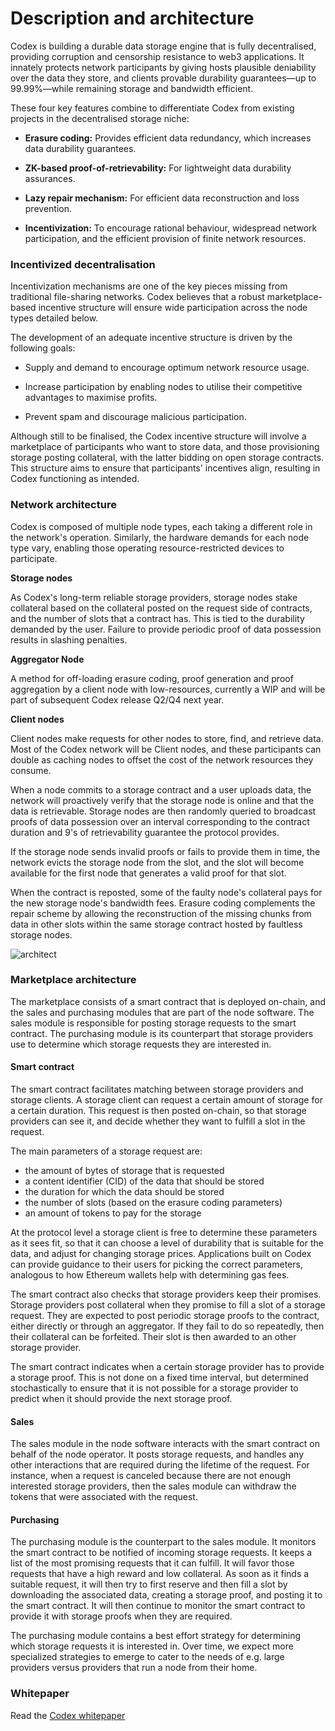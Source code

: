 # Description and architecture

Codex is building a durable data storage engine that is fully decentralised, providing corruption and censorship resistance to web3 applications. It innately protects network participants by giving hosts plausible deniability over the data they store, and clients provable durability guarantees—up to 99.99%—while remaining storage and bandwidth efficient.

These four key features combine to differentiate Codex from existing projects in the decentralised storage niche:

- **Erasure coding:** Provides efficient data redundancy, which increases data durability guarantees.

- **ZK-based proof-of-retrievability:** For lightweight data durability assurances.

- **Lazy repair mechanism:** For efficient data reconstruction and loss prevention.

- **Incentivization:**  To encourage rational behaviour, widespread network participation, and the efficient provision of finite network resources.


### Incentivized decentralisation

Incentivization mechanisms are one of the key pieces missing from traditional file-sharing networks. Codex believes that a robust marketplace-based incentive structure will ensure wide participation across the node types detailed below.

The development of an adequate incentive structure is driven by the following goals: 

- Supply and demand to encourage optimum network resource usage.

- Increase participation by enabling nodes to utilise their competitive advantages to maximise profits.

- Prevent spam and discourage malicious participation. 

Although still to be finalised, the Codex incentive structure will involve a marketplace of participants who want to store data, and those provisioning storage posting collateral, with the latter bidding on open storage contracts. This structure aims to ensure that participants' incentives align, resulting in Codex functioning as intended.


### Network architecture

Codex is composed of multiple node types, each taking a different role in the network's operation. Similarly, the hardware demands for each node type vary, enabling those operating resource-restricted devices to participate.

**Storage nodes**

As Codex's long-term reliable storage providers, storage nodes stake collateral based on the collateral posted on the request side of contracts, and the number of slots that a contract has. This is tied to the durability demanded by the user. Failure to provide periodic proof of data possession results in slashing penalties.

**Aggregator Node**

A method for off-loading erasure coding, proof generation and proof aggregation by a client node with low-resources, currently a WIP and will be part of subsequent Codex release Q2/Q4 next year.

**Client nodes**

Client nodes make requests for other nodes to store, find, and retrieve data. Most of the Codex network will be Client nodes, and these participants can double as caching nodes to offset the cost of the network resources they consume. 

When a node commits to a storage contract and a user uploads data, the network will proactively verify that the storage node is online and that the data is retrievable. Storage nodes are then randomly queried to broadcast proofs of data possession over an interval corresponding to the contract duration and 9's of retrievability guarantee the protocol provides.

If the storage node sends invalid proofs or fails to provide them in time, the network evicts the storage node from the slot, and the slot will become available for the first node that generates a valid proof for that slot. 

When the contract is reposted, some of the faulty node's collateral pays for the new storage node's bandwidth fees. Erasure coding complements the repair scheme by allowing the reconstruction of the missing chunks from data in other slots within the same storage contract hosted by faultless storage nodes.


![architect](/learn/architecture.png)

### Marketplace architecture ###

The marketplace consists of a smart contract that is deployed on-chain, and the sales and purchasing modules that are part of the node software. The sales module is responsible for posting storage requests to the smart contract. The purchasing module is its counterpart that storage providers use to determine which storage requests they are interested in.

#### Smart contract ####

The smart contract facilitates matching between storage providers and storage
clients. A storage client can request a certain amount of storage for a certain
duration. This request is then posted on-chain, so that storage providers can
see it, and decide whether they want to fulfill a slot in the request.

The main parameters of a storage request are:
- the amount of bytes of storage that is requested
- a content identifier (CID) of the data that should be stored
- the duration for which the data should be stored
- the number of slots (based on the erasure coding parameters)
- an amount of tokens to pay for the storage

At the protocol level a storage client is free to determine these parameters as
it sees fit, so that it can choose a level of durability that is suitable for
the data, and adjust for changing storage prices. Applications built on Codex
can provide guidance to their users for picking the correct parameters,
analogous to how Ethereum wallets help with determining gas fees.

The smart contract also checks that storage providers keep their promises.
Storage providers post collateral when they promise to fill a slot of a storage
request. They are expected to post periodic storage proofs to the contract,
either directly or through an aggregator. If they fail to do so repeatedly, then
their collateral can be forfeited. Their slot is then awarded to an other
storage provider.

The smart contract indicates when a certain storage provider has to provide a
storage proof. This is not done on a fixed time interval, but determined
stochastically to ensure that it is not possible for a storage provider to
predict when it should provide the next storage proof.

#### Sales ####

The sales module in the node software interacts with the smart contract on
behalf of the node operator. It posts storage requests, and handles any other
interactions that are required during the lifetime of the request. For instance,
when a request is canceled because there are not enough interested storage
providers, then the sales module can withdraw the tokens that were associated
with the request.

#### Purchasing ####

The purchasing module is the counterpart to the sales module. It monitors the
smart contract to be notified of incoming storage requests. It keeps a list of
the most promising requests that it can fulfill. It will favor those requests
that have a high reward and low collateral. As soon as it finds a suitable
request, it will then try to first reserve and then fill a slot by downloading
the associated data, creating a storage proof, and posting it to the smart
contract. It will then continue to monitor the smart contract to provide it with
storage proofs when they are required.

The purchasing module contains a best effort strategy for determining which
storage requests it is interested in. Over time, we expect more specialized
strategies to emerge to cater to the needs of e.g. large providers versus
providers that run a node from their home.

### Whitepaper ###

Read the [Codex whitepaper](/learn/whitepaper)

